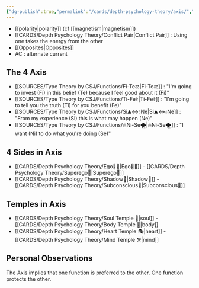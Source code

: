 ```yaml
---
{"dg-publish":true,"permalink":"/cards/depth-psychology-theory/axis/","created":"2022-12-13T22:16:55.860+01:00","updated":"2023-04-25T21:58:06.780+02:00"}
---
```



- [[polarity\|polarity]] (cf [[magnetism\|magnetism]])
- [[CARDS/Depth Psychology Theory/Conflict Pair\|Conflict Pair]] : Using one takes the energy from the other 
- [[Opposites\|Opposites]] 
- AC : alternate current 

## The 4 Axis
- [[SOURCES/Type Theory by CSJ/Functions/Fi-Te⚖️\|Fi-Te⚖️]] : "I'm going to invest (Fi) in this belief (Te) because I feel good about it (Fi)"
- [[SOURCES/Type Theory by CSJ/Functions/Ti-Fe⚕️\|Ti-Fe⚕️]] : "I'm going to tell you the truth (Ti) for you benefit (Fe)"
- [[SOURCES/Type Theory by CSJ/Functions/Si⛰️↔️💧Ne\|Si⛰️↔️💧Ne]] : "From my experience (Si) this is what may happen (Ne)"
- [[SOURCES/Type Theory by CSJ/Functions/🔥Ni-Se🌪️\|🔥Ni-Se🌪️]] : "I want (Ni) to do what you're doing (Se)" 

## 4 Sides in Axis
- [[CARDS/Depth Psychology Theory/Ego🙋‍♂️\|Ego🙋‍♂️]] - [[CARDS/Depth Psychology Theory/Superego👹\|Superego👹]]
- [[CARDS/Depth Psychology Theory/Shadow👤\|Shadow👤]] - [[CARDS/Depth Psychology Theory/Subconscious🤸\|Subconscious🤸]]

## Temples in Axis
- [[CARDS/Depth Psychology Theory/Soul Temple 👥\|soul]] - [[CARDS/Depth Psychology Theory/Body Temple 🌳\|body]]
- [[CARDS/Depth Psychology Theory/Heart Temple 🎭\|heart]] - [[CARDS/Depth Psychology Theory/Mind Temple ⚒️\|mind]]

## Personal Observations
The Axis implies that one function is preferred to the other. 
One function protects the other. 
